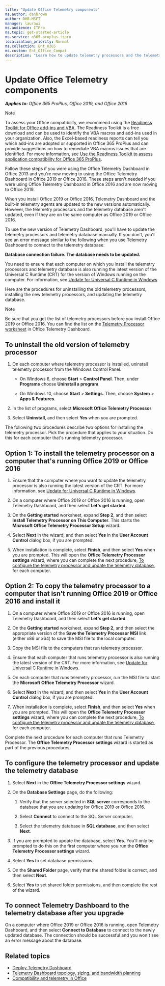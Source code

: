 ```yaml
---
title: "Update Office Telemetry components"
ms.author: danbrown
author: DHB-MSFT
manager: laurawi
ms.audience: ITPro
ms.topic: get-started-article
ms.service: o365-proplus-itpro
localization_priority: Normal
ms.collection: Ent_O365
ms.custom: Ent_Office_Compat
description: "Learn how to update telemetry processors and the telemetry database so that they work with Telemetry Dashboard in Office 2019 or Office 2016."
---
```


# Update Office Telemetry components

***Applies to:*** *Office 365 ProPlus, Office 2019, and Office 2016*

> [!NOTE]
> To assess your Office compatibility, we recommend using the [Readiness Toolkit for Office add-ins and VBA](https://www.microsoft.com/en-us/download/details.aspx?id=55983). The Readiness Toolkit is a free download and can be used to identify the VBA macros and add-ins used in your organization. Also, the Excel-based readiness reports can tell you which add-ins are adopted or supported in Office 365 ProPlus and can provide suggestions on how to remediate VBA macros issues that are identified. For more information, see [Use the Readiness Toolkit to assess application compatibility for Office 365 ProPlus](../use-the-readiness-toolkit-to-assess-application-compatibility-for-office-365-pro.md).

Follow these steps if you were using the Office Telemetry Dashboard in Office 2013 and you're now moving to using the Office Telemetry Dashboard in Office 2019 or Office 2016. These steps aren't needed if you were using Office Telemetry Dashboard in Office 2016 and are now moving to Office 2019.
  
When you install Office 2019 or Office 2016, Telemetry Dashboard and the built-in telemetry agents are updated to the new versions automatically. However, the telemetry processors and the telemetry database aren't updated, even if they are on the same computer as Office 2019 or Office 2016. 
  
To use the new version of Telemetry Dashboard, you'll have to update the telemetry processors and telemetry database manually. If you don't, you'll see an error message similar to the following when you use Telemetry Dashboard to connect to the telemetry database:
  
 **Database connection failure. The database needs to be updated.**
  
You need to ensure that each computer on which you install the telemetry processors and telemetry database is also running the latest version of the Universal C Runtime (CRT) for the version of Windows running on the computer. For information, see [Update for Universal C Runtime in Windows](https://support.microsoft.com/kb/2999226).
  
Here are the procedures for uninstalling the old telemetry processors, installing the new telemetry processors, and updating the telemetry database.
  
> [!NOTE]
> Be sure that you get the list of telemetry processors before you install Office 2019 or Office 2016. You can find the list on the [Telemetry Processor worksheet](telemetry-dashboard-worksheet-reference.md#telemetry-processor-worksheet) in Office Telemetry Dashboard. 
  
## To uninstall the old version of telemetry processor

1. On each computer where telemetry processor is installed, uninstall telemetry processor from the Windows Control Panel.
    
   - On Windows 8, choose **Start** > **Control Panel**. Then, under **Programs** choose **Uninstall a program**.
    
   - On Windows 10, choose **Start** > **Settings**. Then, choose **System** > **Apps &amp; Features**. 
    
2. In the list of programs, select **Microsoft Office Telemetry Processor**. 
    
3. Select **Uninstall**, and then select **Yes** when you are prompted. 
    
The following two procedures describe two options for installing the telemetry processor. Pick the procedure that applies to your situation. Do this for each computer that's running telemetry processor. 
  
## Option 1: To install the telemetry processor on a computer that's running Office 2019 or Office 2016

1. Ensure that the computer where you want to update the telemetry processor is also running the latest version of the CRT. For more information, see [Update for Universal C Runtime in Windows](https://support.microsoft.com/kb/2999226).
    
2. On a computer where Office 2019 or Office 2016 is running, open Telemetry Dashboard, and then select **Let's get started**.
    
3. On the **Getting started** worksheet, expand **Step 2**, and then select **Install Telemetry Processor on This Computer**. This starts the **Microsoft Office Telemetry Processor Setup** wizard. 
    
4. Select **Next** in the wizard, and then select **Yes** in the **User Account Control** dialog box, if you are prompted. 
    
5. When installation is complete, select **Finish**, and then select **Yes** when you are prompted. This will open the **Office Telemetry Processor settings** wizard, where you can complete the next procedure, [To configure the telemetry processor and update the telemetry database](update-office-telemetry-components-for-office-2016.md#configure), for each computer.
    
## Option 2: To copy the telemetry processor to a computer that isn't running Office 2019 or Office 2016 and install it

1. On a computer where Office 2019 or Office 2016 is running, open Telemetry Dashboard, and then select **Let's get started**.
    
2. On the **Getting started** worksheet, expand **Step 2**, and then select the appropriate version of the **Save the Telemetry Processor MSI** link (either x86 or x64) to save the MSI file to the local computer. 
    
3. Copy the MSI file to the computers that run telemetry processor.
    
4. Ensure that each computer that runs telemetry processor is also running the latest version of the CRT. For more information, see [Update for Universal C Runtime in Windows](https://support.microsoft.com/kb/2999226).
    
5. On each computer that runs telemetry processor, run the MSI file to start the **Microsoft Office Telemetry Processor** wizard. 
    
6. Select **Next** in the wizard, and then select **Yes** in the **User Account Control** dialog box, if you are prompted. 
    
7. When installation is complete, select **Finish**, and then select **Yes** when you are prompted. This will open the **Office Telemetry Processor settings** wizard, where you can complete the next procedure, [To configure the telemetry processor and update the telemetry database](update-office-telemetry-components-for-office-2016.md#configure), for each computer. 
    
Complete the next procedure for each computer that runs Telemetry Processor. The **Office Telemetry Processor settings** wizard is started as part of the previous procedures. 
  
<a name="configure"> </a>

## To configure the telemetry processor and update the telemetry database

1. Select **Next** in the **Office Telemetry Processor settings** wizard. 
    
2. On the **Database Settings** page, do the following: 
    
   1. Verify that the server selected in **SQL server** corresponds to the database that you are updating for Office 2019 or Office 2016. 
    
   2. Select **Connect** to connect to the SQL Server computer. 
    
   3. Select the telemetry database in **SQL database**, and then select **Next**.
    
3. If you are prompted to update the database, select **Yes**. You'll only be prompted to do this on the first computer where you run the **Office Telemetry Processor settings** wizard. 
    
4. Select **Yes** to set database permissions. 
    
5. On the **Shared Folder** page, verify that the shared folder is correct, and then select **Next**.
    
6. Select **Yes** to set shared folder permissions, and then complete the rest of the wizard. 
    
## To connect Telemetry Dashboard to the telemetry database after you upgrade

On a computer where Office 2019 or Office 2016 is running, open Telemetry Dashboard, and then select **Connect to Database** to connect to the newly updated database. The connection should be successful and you won't see an error message about the database. 
    
## Related topics

- [Deploy Telemetry Dashboard](deploy-telemetry-dashboard.md)
- [Telemetry Dashboard topology, sizing, and bandwidth planning](plan-telemetry-dashboard-deployment.md)
- [Compatibility and telemetry in Office](compatibility-and-telemetry-in-office.md)
